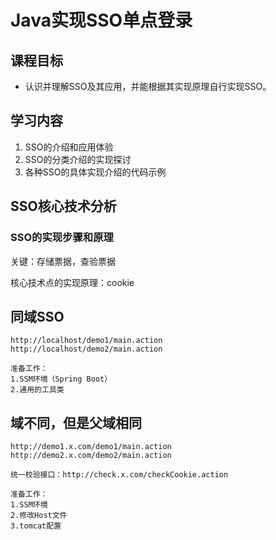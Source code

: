 # Java实现SSO单点登录

## 课程目标

- 认识并理解SSO及其应用，并能根据其实现原理自行实现SSO。

## 学习内容

1. SSO的介绍和应用体验
2. SSO的分类介绍的实现探讨
3. 各种SSO的具体实现介绍的代码示例

## SSO核心技术分析

### SSO的实现步骤和原理

关键：存储票据，查验票据

核心技术点的实现原理：cookie

## 同域SSO

```log
http://localhost/demo1/main.action
http://localhost/demo2/main.action

准备工作：
1.SSM环境（Spring Boot）
2.通用的工具类
```

## 域不同，但是父域相同

```log
http://demo1.x.com/demo1/main.action
http://demo2.x.com/demo2/main.action

统一校验接口：http://check.x.com/checkCookie.action

准备工作：
1.SSM环境
2.修改Host文件
3.tomcat配置
```
